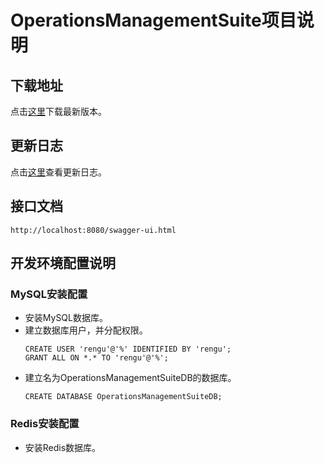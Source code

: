 # OperationsManagementSuite项目说明

## 下载地址

点击[这里](https://github.com/MagnyCopper/OperationsManagementSuite/releases/latest)下载最新版本。

## 更新日志
点击[这里](https://github.com/MagnyCopper/OperationsManagementSuite/blob/dev/CHANGELOG.md)查看更新日志。

## 接口文档
```http://localhost:8080/swagger-ui.html```

## 开发环境配置说明

### MySQL安装配置

* 安装MySQL数据库。
* 建立数据库用户，并分配权限。
    ```
    CREATE USER 'rengu'@'%' IDENTIFIED BY 'rengu';
    GRANT ALL ON *.* TO 'rengu'@'%';
    ```
* 建立名为OperationsManagementSuiteDB的数据库。
    ```
    CREATE DATABASE OperationsManagementSuiteDB;
    ```
### Redis安装配置

* 安装Redis数据库。